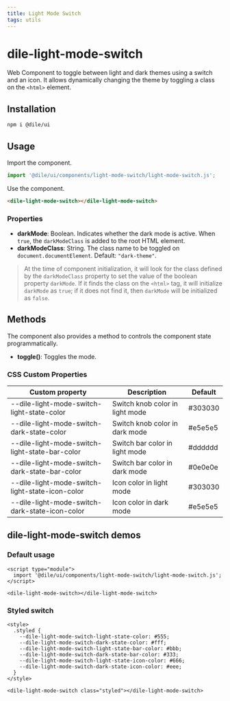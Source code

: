 ```yaml
---
title: Light Mode Switch
tags: utils
---
```


# dile-light-mode-switch

Web Component to toggle between light and dark themes using a switch and an icon. It allows dynamically changing the theme by toggling a class on the `<html>` element.

## Installation

```bash
npm i @dile/ui
```

## Usage

Import the component.

```javascript
import '@dile/ui/components/light-mode-switch/light-mode-switch.js';
```

Use the component.

```html
<dile-light-mode-switch></dile-light-mode-switch>
```

### Properties

- **darkMode**: Boolean. Indicates whether the dark mode is active. When `true`, the `darkModeClass` is added to the root HTML element.
- **darkModeClass**: String. The class name to be toggled on `document.documentElement`. Default: `"dark-theme"`.

> At the time of component initialization, it will look for the class defined by the `darkModeClass` property to set the value of the boolean property `darkMode`. If it finds the class on the `<html>` tag, it will initialize `darkMode` as `true`; if it does not find it, then `darkMode` will be initialized as `false`.


## Methods

The component also provides a method to controls the component state programmatically.

- **toggle()**: Toggles the mode.

### CSS Custom Properties

Custom property | Description | Default
----------------|-------------|---------
--dile-light-mode-switch-light-state-color | Switch knob color in light mode | #303030
--dile-light-mode-switch-dark-state-color | Switch knob color in dark mode | #e5e5e5
--dile-light-mode-switch-light-state-bar-color | Switch bar color in light mode | #dddddd
--dile-light-mode-switch-dark-state-bar-color | Switch bar color in dark mode | #0e0e0e
--dile-light-mode-switch-light-state-icon-color | Icon color in light mode | #303030
--dile-light-mode-switch-dark-state-icon-color | Icon color in dark mode | #e5e5e5

## dile-light-mode-switch demos

### Default usage

```html:preview
<script type="module">
  import '@dile/ui/components/light-mode-switch/light-mode-switch.js';
</script>

<dile-light-mode-switch></dile-light-mode-switch>
```


### Styled switch

```html:preview
<style>
  .styled {
    --dile-light-mode-switch-light-state-color: #555;
    --dile-light-mode-switch-dark-state-color: #fff;
    --dile-light-mode-switch-light-state-bar-color: #bbb;
    --dile-light-mode-switch-dark-state-bar-color: #333;
    --dile-light-mode-switch-light-state-icon-color: #666;
    --dile-light-mode-switch-dark-state-icon-color: #eee;
  }
</style>

<dile-light-mode-switch class="styled"></dile-light-mode-switch>
```
